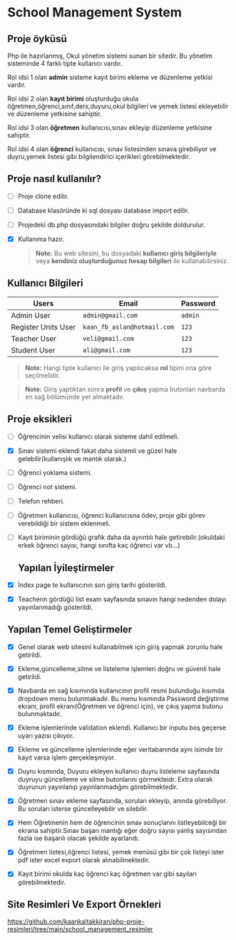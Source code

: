 # School Management System
 ## Proje  öyküsü
 Php ile hazırlanmış, Okul yönetim sistemi sunan bir sitedir. Bu yönetim sisteminde 4 farklı tipte kullanıcı vardır.

Rol idsi 1 olan **admin** sisteme kayıt birimi ekleme ve düzenleme yetkisi vardır.

Rol idsi 2 olan **kayıt birimi** oluşturduğu okula öğretmen,öğrenci,sınıf,ders,duyuru,okul bilgileri ve yemek listesi ekleyebilir ve düzenleme yetkisine sahiptir.

Rol idsi 3 olan **öğretmen** kullanıcısı,sınav ekleyip düzenleme yetkisine sahiptir.

Rol idsi 4 olan **öğrenci** kullanıcısı, sınav listesinden sınava girebiliyor ve duyru,yemek listesi gibi bilgilendirici içerikleri görebilmektedir.


 ## Proje nasıl kullanılır?
- [ ] Proje clone edilir.
- [ ] Database klasöründe ki sql dosyası database import edilir.
- [ ] Projedeki db.php dosyasındaki bilgiler doğru şekilde doldurulur.
- [X] Kullanıma hazır.
      
   > **Note:**  Bu web sitesini, bu dosyadaki **kullanıcı giriş bilgileriyle**  veya **kendiniz oluşturduğunuz hesap bilgileri**  ile kullanabilirsiniz.
   
 ## Kullanıcı Bilgileri
 

| Users               |Email                          |Password                         |
|----------------|-------------------------------|-----------------------------|
|Admin User       |         `admin@gmail.com`              |`admin`          |
|Register Units User     |`kaan_fb_aslan@hotmail.com`          |`123`           |
|Teacher User          |`veli@gmail.com	`                   |`123`
|Student User          |`ali@gmail.com		`                   |`123`

   > **Note:**  Hangi tipte kullanıcı ile giriş yapılıcaksa **rol** tipini ona göre seçilmelidir.

   > **Note:**  Giriş yaptıktan sonra **profil** ve **çıkış** yapma butonları navbarda en sağ bölümünde yer almaktadır.

 ## Proje eksikleri
-  [ ] Öğrencinin velisi kullanıcı olarak sisteme dahil edilmeli.
 - [X] Sınav sistemi eklendi fakat daha sistemli ve güzel hale gelebilir(kullanışlık ve mantık olarak.)
 - [ ] Öğrenci yoklama sistemi.
 - [ ] Öğrenci not sistemi.
 - [ ] Telefon rehberi.
 - [ ] Öğretmen kullanıcısı, öğrenci kullanıcısna ödev, proje gibi görev verebildiği bir sistem eklenmeli.
 - [ ] Kayıt biriminin gördüğü grafik daha da ayrıntılı hale getirebilir.(okuldaki erkek öğrenci sayısı, hangi sınıfta kaç öğrenci var vb...)

   ## Yapılan İyileştirmeler
  - [X] İndex page te kullanıcının son giriş tarihi gösterildi.
  - [X] Teacherın gördüğü list exam sayfasında sınavın hangi nedenden dolayı yayınlanmadığı gösterildi.
  
 ## Yapılan Temel Geliştirmeler
 - [X] Genel olarak web sitesini kullanabilmek için giriş yapmak zorunlu hale getirildi.
 - [X] Ekleme,güncelleme,silme ve listeleme işlemleri doğru ve güvenli hale getirildi.
 - [X] Navbarda en sağ kısımında kullanıcının profil resmi bulunduğu kısımda dropdown menu bulunmakadır. Bu menu kısmında Password değiştirme ekranı, profil ekranı(Öğretmen ve öğrenci için), ve çıkış yapma butonu bulunmaktadır.
 - [X] Ekleme işlemlerinde validation eklendi. Kullanıcı bir inputu boş geçerse uyarı yazısı çıkıyor.
 - [X] Ekleme ve güncelleme işlemlerinde eğer veritabanında aynı isimde bir kayıt varsa işlem gerçekleşmiyor. 
 - [X] Duyru kısmında, Duyuru ekleyen kullanıcı duyru listeleme sayfasında duyruyu güncelleme ve silme butonlarını görmekteidr. Extra olarak duyrunun yayınlanıp yayınlanmadığını görebilmektedir.
 - [X] Öğretmen sınav ekleme sayfasında, soruları ekleyip, anında görebiliyor. Bu soruları isterse güncelleyebilir ve silebilir. 
 - [X] Hem Öğretmenin hem de öğrencinin sınav sonuçlarını listleyebilceği bir ekrana sahiptir.Sınav başarı mantığı eğer doğru sayısı yanlış sayısından fazla ise başarılı olacak şekilde ayarlandı.
 - [X] Öğretmen listesi,öğrenci listesi, yemek menüsü gibi bir çok listeyi ister pdf ister excel export olarak alınabilmektedir.
 - [X] Kayıt birimi okulda kaç öğrenci kaç öğretmen var gibi sayıları görebilmektedir.

      
## Site Resimleri Ve Export Örnekleri
https://github.com/kaankaltakkiran/php-proje-resimleri/tree/main/school_management_resimler
